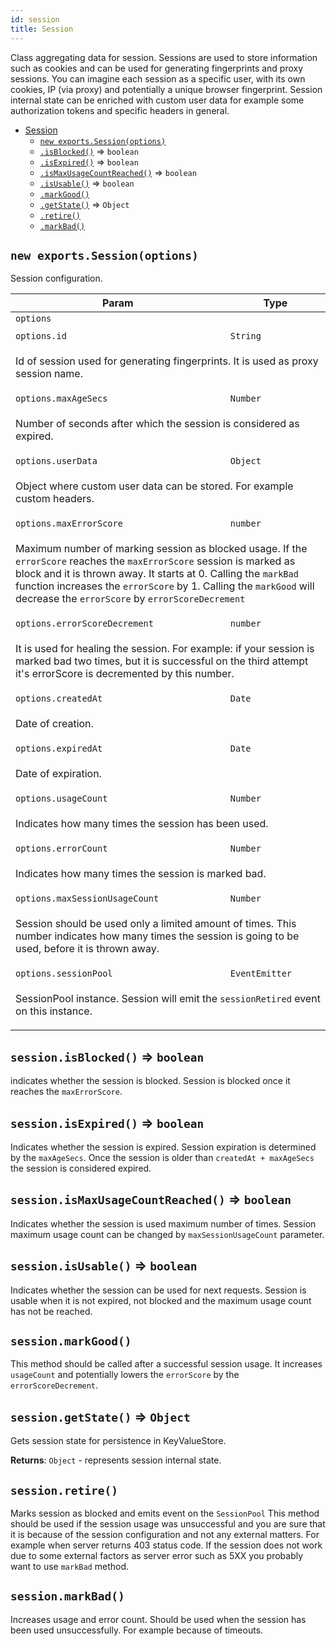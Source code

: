 ```yaml
---
id: session
title: Session
---
```


<a name="Session"></a>

Class aggregating data for session. Sessions are used to store information such as cookies and can be used for generating fingerprints and proxy
sessions. You can imagine each session as a specific user, with its own cookies, IP (via proxy) and potentially a unique browser fingerprint. Session
internal state can be enriched with custom user data for example some authorization tokens and specific headers in general.

-   [Session](session)
    -   [`new exports.Session(options)`](#new_Session_new)
    -   [`.isBlocked()`](#Session+isBlocked) ⇒ `boolean`
    -   [`.isExpired()`](#Session+isExpired) ⇒ `boolean`
    -   [`.isMaxUsageCountReached()`](#Session+isMaxUsageCountReached) ⇒ `boolean`
    -   [`.isUsable()`](#Session+isUsable) ⇒ `boolean`
    -   [`.markGood()`](#Session+markGood)
    -   [`.getState()`](#Session+getState) ⇒ `Object`
    -   [`.retire()`](#Session+retire)
    -   [`.markBad()`](#Session+markBad)

<a name="new_Session_new"></a>

## `new exports.Session(options)`

Session configuration.

<table>
<thead>
<tr>
<th>Param</th><th>Type</th>
</tr>
</thead>
<tbody>
<tr>
<td><code>options</code></td><td></td>
</tr>
<tr>
<td colspan="3"></td></tr><tr>
<td><code>options.id</code></td><td><code>String</code></td>
</tr>
<tr>
<td colspan="3"><p>Id of session used for generating fingerprints. It is used as proxy session name.</p>
</td></tr><tr>
<td><code>options.maxAgeSecs</code></td><td><code>Number</code></td>
</tr>
<tr>
<td colspan="3"><p>Number of seconds after which the session is considered as expired.</p>
</td></tr><tr>
<td><code>options.userData</code></td><td><code>Object</code></td>
</tr>
<tr>
<td colspan="3"><p>Object where custom user data can be stored. For example custom headers.</p>
</td></tr><tr>
<td><code>options.maxErrorScore</code></td><td><code>number</code></td>
</tr>
<tr>
<td colspan="3"><p>Maximum number of marking session as blocked usage.
If the <code>errorScore</code> reaches the <code>maxErrorScore</code> session is marked as block and it is thrown away.
It starts at 0. Calling the <code>markBad</code> function increases the <code>errorScore</code> by 1.
Calling the <code>markGood</code> will decrease the <code>errorScore</code> by <code>errorScoreDecrement</code></p>
</td></tr><tr>
<td><code>options.errorScoreDecrement</code></td><td><code>number</code></td>
</tr>
<tr>
<td colspan="3"><p>It is used for healing the session.
For example: if your session is marked bad two times, but it is successful on the third attempt it&#39;s errorScore is decremented by this number.</p>
</td></tr><tr>
<td><code>options.createdAt</code></td><td><code>Date</code></td>
</tr>
<tr>
<td colspan="3"><p>Date of creation.</p>
</td></tr><tr>
<td><code>options.expiredAt</code></td><td><code>Date</code></td>
</tr>
<tr>
<td colspan="3"><p>Date of expiration.</p>
</td></tr><tr>
<td><code>options.usageCount</code></td><td><code>Number</code></td>
</tr>
<tr>
<td colspan="3"><p>Indicates how many times the session has been used.</p>
</td></tr><tr>
<td><code>options.errorCount</code></td><td><code>Number</code></td>
</tr>
<tr>
<td colspan="3"><p>Indicates how many times the session is marked bad.</p>
</td></tr><tr>
<td><code>options.maxSessionUsageCount</code></td><td><code>Number</code></td>
</tr>
<tr>
<td colspan="3"><p>Session should be used only a limited amount of times.
This number indicates how many times the session is going to be used, before it is thrown away.</p>
</td></tr><tr>
<td><code>options.sessionPool</code></td><td><code>EventEmitter</code></td>
</tr>
<tr>
<td colspan="3"><p>SessionPool instance. Session will emit the <code>sessionRetired</code> event on this instance.</p>
</td></tr></tbody>
</table>
<a name="Session+isBlocked"></a>

## `session.isBlocked()` ⇒ `boolean`

indicates whether the session is blocked. Session is blocked once it reaches the `maxErrorScore`.

<a name="Session+isExpired"></a>

## `session.isExpired()` ⇒ `boolean`

Indicates whether the session is expired. Session expiration is determined by the `maxAgeSecs`. Once the session is older than
`createdAt + maxAgeSecs` the session is considered expired.

<a name="Session+isMaxUsageCountReached"></a>

## `session.isMaxUsageCountReached()` ⇒ `boolean`

Indicates whether the session is used maximum number of times. Session maximum usage count can be changed by `maxSessionUsageCount` parameter.

<a name="Session+isUsable"></a>

## `session.isUsable()` ⇒ `boolean`

Indicates whether the session can be used for next requests. Session is usable when it is not expired, not blocked and the maximum usage count has not
be reached.

<a name="Session+markGood"></a>

## `session.markGood()`

This method should be called after a successful session usage. It increases `usageCount` and potentially lowers the `errorScore` by the
`errorScoreDecrement`.

<a name="Session+getState"></a>

## `session.getState()` ⇒ `Object`

Gets session state for persistence in KeyValueStore.

**Returns**: `Object` - represents session internal state.  
<a name="Session+retire"></a>

## `session.retire()`

Marks session as blocked and emits event on the `SessionPool` This method should be used if the session usage was unsuccessful and you are sure that
it is because of the session configuration and not any external matters. For example when server returns 403 status code. If the session does not work
due to some external factors as server error such as 5XX you probably want to use `markBad` method.

<a name="Session+markBad"></a>

## `session.markBad()`

Increases usage and error count. Should be used when the session has been used unsuccessfully. For example because of timeouts.
